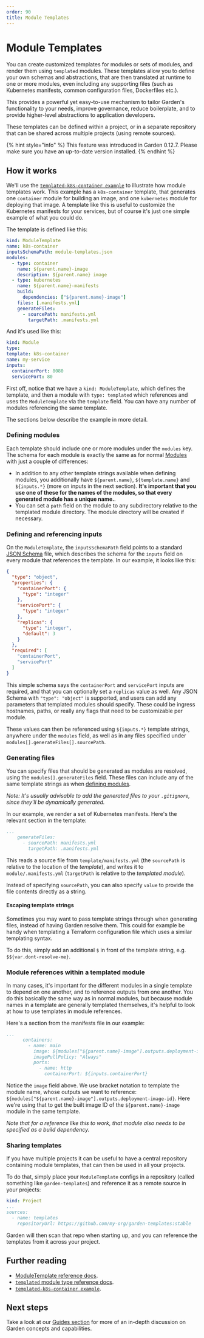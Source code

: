 ```yaml
---
order: 90
title: Module Templates
---
```


# Module Templates

You can create customized templates for modules or sets of modules, and render them using `templated` modules. These templates allow you to define your own schemas and abstractions, that are then translated at runtime to one or more modules, even including any supporting files (such as Kubernetes manifests, common configuration files, Dockerfiles etc.).

This provides a powerful yet easy-to-use mechanism to tailor Garden's functionality to your needs, improve governance, reduce boilerplate, and to provide higher-level abstractions to application developers.

These templates can be defined within a project, or in a separate repository that can be shared across multiple projects (using remote sources).

{% hint style="info" %}
This feature was introduced in Garden 0.12.7. Please make sure you have an up-to-date version installed.
{% endhint %}

## How it works

We'll use the [`templated-k8s-container example`](https://github.com/garden-io/garden/tree/0.12.30/examples/templated-k8s-container) to illustrate how module templates work. This example has a `k8s-container` template, that generates one `container` module for building an image, and one `kubernetes` module for deploying that image. A template like this is useful to customize the Kubernetes manifests for your services, but of course it's just one simple example of what you could do.

The template is defined like this:

```yaml
kind: ModuleTemplate
name: k8s-container
inputsSchemaPath: module-templates.json
modules:
  - type: container
    name: ${parent.name}-image
    description: ${parent.name} image
  - type: kubernetes
    name: ${parent.name}-manifests
    build:
      dependencies: ["${parent.name}-image"]
    files: [.manifests.yml]
    generateFiles:
      - sourcePath: manifests.yml
        targetPath: .manifests.yml
```

And it's used like this:

```yaml
kind: Module
type:
template: k8s-container
name: my-service
inputs:
  containerPort: 8080
  servicePort: 80
```

First off, notice that we have a `kind: ModuleTemplate`, which defines the template, and then a module with `type: templated` which references and uses the `ModuleTemplate` via the `template` field. You can have any number of modules referencing the same template.

The sections below describe the example in more detail.

### Defining modules

Each template should include one or more modules under the `modules` key. The schema for each module is exactly the same as for normal [Modules](./modules.md) with just a couple of differences:

- In addition to any other template strings available when defining modules, you additionally have `${parent.name}`, `${template.name}` and `${inputs.*}` (more on inputs in the next section). **It's important that you use one of these for the names of the modules, so that every generated module has a unique name.**.
- You can set a `path` field on the module to any subdirectory relative to the templated module directory. The module directory will be created if necessary.

### Defining and referencing inputs

On the `ModuleTemplate`, the `inputsSchemaPath` field points to a standard [JSON Schema](https://json-schema.org/) file, which describes the schema for the `inputs` field on every module that references the template. In our example, it looks like this:

```json
{
  "type": "object",
  "properties": {
    "containerPort": {
      "type": "integer"
    },
    "servicePort": {
      "type": "integer"
    },
    "replicas": {
      "type": "integer",
      "default": 3
    }
  },
  "required": [
    "containerPort",
    "servicePort"
  ]
}
```

This simple schema says the `containerPort` and `servicePort` inputs are required, and that you can optionally set a `replicas` value as well. Any JSON Schema with `"type": "object"` is supported, and users can add any parameters that templated modules should specify. These could be ingress hostnames, paths, or really any flags that need to be customizable per module.

These values can then be referenced using `${inputs.*}` template strings, anywhere under the `modules` field, as well as in any files specified under `modules[].generateFiles[].sourcePath`.

### Generating files

You can specify files that should be generated as modules are resolved, using the `modules[].generateFiles` field. These files can include any of the same template strings as when [defining modules](#defining-modules).

_Note: It's usually advisable to add the generated files to your `.gitignore`, since they'll be dynamically generated._

In our example, we render a set of Kubernetes manifests. Here's the relevant section in the template:

```yaml
...
    generateFiles:
      - sourcePath: manifests.yml
        targetPath: .manifests.yml
```

This reads a source file from `template/manifests.yml` (the `sourcePath` is relative to the location of the _template_), and writes it to `module/.manifests.yml` (`targetPath` is relative to the _templated module_).

Instead of specifying `sourcePath`, you can also specify `value` to provide the file contents directly as a string.

#### Escaping template strings

Sometimes you may want to pass template strings through when generating files, instead of having Garden resolve them. This could for example be handy when templating a Terraform configuration file which uses a similar templating syntax.

To do this, simply add an additional `$` in front of the template string, e.g. `$${var.dont-resolve-me}`.

### Module references within a templated module

In many cases, it's important for the different modules in a single template to depend on one another, and to reference outputs from one another. You do this basically the same way as in normal modules, but because module names in a template are generally templated themselves, it's helpful to look at how to use templates in module references.

Here's a section from the manifests file in our example:

```yaml
...
      containers:
        - name: main
          image: ${modules["${parent.name}-image"].outputs.deployment-image-id}
          imagePullPolicy: "Always"
          ports:
            - name: http
              containerPort: ${inputs.containerPort}
```

Notice the `image` field above. We use bracket notation to template the module name, whose outputs we want to reference: `${modules["${parent.name}-image"].outputs.deployment-image-id}`. Here we're using that to get the built image ID of the `${parent.name}-image` module in the same template.

_Note that for a reference like this to work, that module also needs to be specified as a build dependency._

### Sharing templates

If you have multiple projects it can be useful to have a central repository containing module templates, that can then be used in all your projects.

To do that, simply place your `ModuleTemplate` configs in a repository (called something like `garden-templates`) and reference it as a remote source in your projects:

```yaml
kind: Project
...
sources:
  - name: templates
    repositoryUrl: https://github.com/my-org/garden-templates:stable
```

Garden will then scan that repo when starting up, and you can reference the templates from it across your project.

## Further reading

- [ModuleTemplate reference docs](../reference/module-template-config.md).
- [`templated` module type reference docs](../reference/module-types/templated.md).
- [`templated-k8s-container example`](https://github.com/garden-io/garden/tree/0.12.30/examples/templated-k8s-container).

## Next steps

Take a look at our [Guides section](../guides/README.md) for more of an in-depth discussion on Garden concepts and capabilities.

